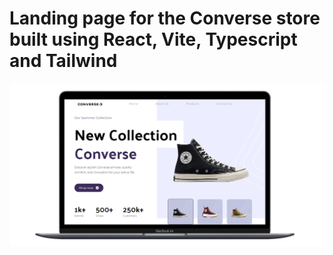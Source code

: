 # Landing page for the Converse store built using React, Vite, Typescript and Tailwind

<img src="src/assets/images/websitemockup.png" >

